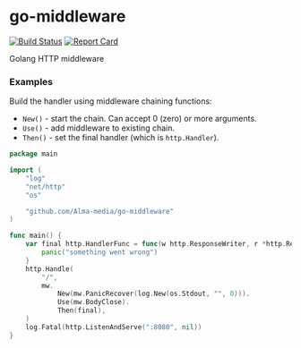 # go-middleware

[![Build Status][circleci-badge]][circleci-link]
[![Report Card][report-badge]][report-link]


Golang HTTP middleware

### Examples

Build the handler using middleware chaining functions:
- `New()` - start the chain. Can accept 0 (zero) or more arguments.
- `Use()` - add middleware to existing chain.
- `Then()` - set the final handler (which is `http.Handler`).

```go
package main

import (
	"log"
	"net/http"
	"os"

	"github.com/Alma-media/go-middleware"
)

func main() {
	var final http.HandlerFunc = func(w http.ResponseWriter, r *http.Request) {
		panic("something went wrong")
	}
	http.Handle(
		"/",
		mw.
			New(mw.PanicRecover(log.New(os.Stdout, "", 0))).
			Use(mw.BodyClose).
			Then(final),
	)
	log.Fatal(http.ListenAndServe(":8080", nil))
}

```

[circleci-badge]: https://circleci.com/gh/Alma-media/go-middleware.svg?style=shield
[circleci-link]: https://circleci.com/gh/Alma-media/go-middleware
[report-badge]: https://goreportcard.com/badge/github.com/Alma-media/go-middleware
[report-link]: https://goreportcard.com/report/github.com/Alma-media/go-middleware
